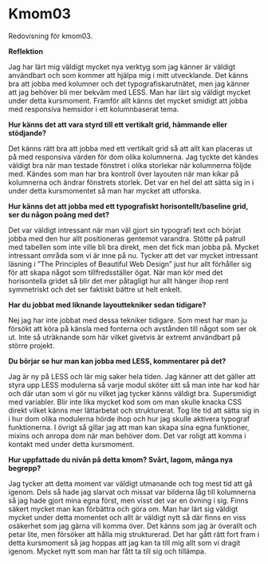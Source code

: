Kmom03
===============================

Redovisning för kmom03.

**Reflektion**

Jag har lärt mig väldigt mycket nya verktyg som jag känner är väldigt användbart och som kommer att hjälpa mig i mitt utvecklande. Det känns bra att jobba med kolumner och det typografiskarutnätet, men jag känner att jag behöver bli mer bekväm med LESS. Man har lärt sig väldigt mycket under detta kursmoment. Framför allt känns det mycket smidigt att jobba med responsiva hemsidor i ett kolumnbaserat tema.

**Hur känns det att vara styrd till ett vertikalt grid, hämmande eller stödjande?**

Det känns rätt bra att jobba med ett vertikalt grid så att allt kan placeras ut på med responsiva värden för dom olika kolumnerna. Jag tyckte det kändes väldigt bra när man testade fönstret i olika storlekar när kolumnerna följde med. Kändes som man har bra kontroll över layouten när man kikar på kolumnerna och ändrar fönstrets storlek. Det var en hel del att sätta sig in i under detta kursmomentet så man har mycket att utforska.

**Hur känns det att jobba med ett typografiskt horisontellt/baseline grid, ser du någon poäng med det?**

Det var väldigt intressant när man väl gjort sin typografi text och börjat jobba med den hur allt positioneras gentemot varandra. Stötte på patrull med tabellen som inte ville bli bra direkt, men det fick man jobba på. Mycket intressant områda som vi är inne på nu. Tycker att det var mycket intressant läsning i ”The Principles of Beautiful Web Design” just hur allt förhåller sig för att skapa något som tillfredsställer ögat. När man kör med det horisontella gridet så blir det mer påtagligt hur allt hänger ihop rent symmetriskt och det ser faktiskt bättre ut helt enkelt.

**Har du jobbat med liknande layouttekniker sedan tidigare?**

Nej jag har inte jobbat med dessa tekniker tidigare. Som mest har man ju försökt att köra på känsla med fonterna och avstånden till något som ser ok ut. Inte så uträknande som här vilket givetvis är extremt användbart på större projekt.

**Du börjar se hur man kan jobba med LESS, kommentarer på det?**

Jag är ny på LESS och lär mig saker hela tiden. Jag känner att det gäller att styra upp LESS modulerna så varje modul sköter sitt så man inte har kod här och där utan som vi gör nu vilket jag tycker känns väldigt bra. Supersmidigt med variabler. Blir inte lika mycket kod som om man skulle knacka CSS direkt vilket känns mer lättarbetat och strukturerat. Tog lite tid att sätta sig in i hur dom olika modulerna hörde ihop och hur jag skulle aktivera typograf funktionerna. I övrigt så gillar jag att man kan skapa sina egna funktioner, mixins och anropa dom när man behöver dom. Det var roligt att komma i kontakt med under detta kursmoment.

**Hur uppfattade du nivån på detta kmom? Svårt, lagom, många nya begrepp?**

Jag tycker att detta moment var väldigt utmanande och tog mest tid att gå igenom. Dels så hade jag slarvat och missat var bilderna låg till kolumnerna så jag hade gjort mina egna först, men visst det var en övning i sig. Finns säkert mycket man kan förbättra och göra om. Man har lärt sig väldigt mycket under detta momentet och allt är väldigt nytt så där finns en viss osäkerhet som jag gärna vill komma över. Det känns som jag är överallt och petar lite, men försöker att hålla mig strukturerad. Det har gått rätt fort fram i detta kursmoment så jag hoppas att jag kan ta till mig allt som vi dragit igenom. Mycket nytt som man har fått ta till sig och tillämpa.
